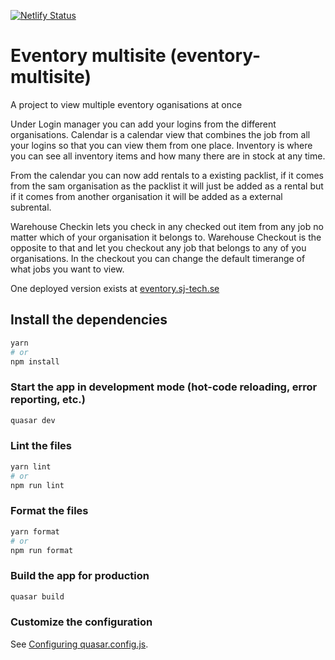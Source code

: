 [![Netlify Status](https://api.netlify.com/api/v1/badges/220acd99-3fa3-4cc8-b99e-b455b28868bb/deploy-status)](https://app.netlify.com/sites/eventory-multisite/deploys)

# Eventory multisite (eventory-multisite)

A project to view multiple eventory oganisations at once

Under Login manager you can add your logins from the different organisations. Calendar is a calendar view that combines the job from all your logins so that you can view them from one place. Inventory is where you can see all inventory items and how many there are in stock at any time.

From the calendar you can now add rentals to a existing packlist, if it comes from the sam organisation as the packlist it will just be added as a rental but if it comes from another organisation it will be added as a external subrental.

Warehouse Checkin lets you check in any checked out item from any job no matter which of your organisation it belongs to. Warehouse Checkout is the opposite to that and let you checkout any job that belongs to any of you organisations. In the checkout you can change the default timerange of what jobs you want to view.

One deployed version exists at [eventory.sj-tech.se](https://eventory.sj-tech.se)

## Install the dependencies

```bash
yarn
# or
npm install
```

### Start the app in development mode (hot-code reloading, error reporting, etc.)

```bash
quasar dev
```

### Lint the files

```bash
yarn lint
# or
npm run lint
```

### Format the files

```bash
yarn format
# or
npm run format
```

### Build the app for production

```bash
quasar build
```

### Customize the configuration

See [Configuring quasar.config.js](https://v2.quasar.dev/quasar-cli-vite/quasar-config-js).
